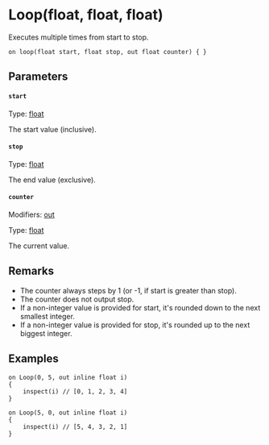 
# Loop(float, float, float)

Executes multiple times from start to stop.

```
on loop(float start, float stop, out float counter) { }
```

## Parameters

#### `start`
Type: [float](/MdDocs/Types/Float.md)

The start value (inclusive).

#### `stop`
Type: [float](/MdDocs/Types/Float.md)

The end value (exclusive).

#### `counter`
Modifiers: [out](/MdDocs/Modifiers/Out.md)

Type: [float](/MdDocs/Types/Float.md)

The current value.

## Remarks

 - The counter always steps by 1 (or -1, if start is greater than stop).
 - The counter does not output stop.
 - If a non-integer value is provided for start, it's rounded down to the next smallest integer.
 - If a non-integer value is provided for stop, it's rounded up to the next biggest integer.

## Examples

``` fcs
on Loop(0, 5, out inline float i)
{
    inspect(i) // [0, 1, 2, 3, 4]
}
```

``` fcs
on Loop(5, 0, out inline float i)
{
    inspect(i) // [5, 4, 3, 2, 1]
}
```


